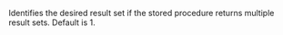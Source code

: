 Identifies the desired result set if the stored procedure returns multiple result sets.
		Default is 1.